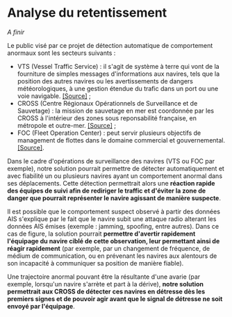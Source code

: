 # Analyse du retentissement
*A finir*

Le public visé par ce projet de détection automatique
de comportement anormaux sont les secteurs suivants :
- VTS (Vessel Traffic Service) : il s'agit de système à terre
qui vont de la fourniture de simples messages d'informations aux navires,
tels que la position des autres navires ou les avertissements
de dangers météorologiques, à une gestion étendue du trafic
dans un port ou une voie navigable.
[\[Source\]](https://www.imo.org/fr/ourwork/safety/pages/vesseltrafficservices.aspx) ;
- CROSS (Centre Régionaux Opérationnels de Surveillance et de Sauvetage) :
la mission de sauvetage en mer est coordonnée par les CROSS
à l'intérieur des zones sous reponsabilité française,
en métropole et outre-mer.
[\[Source\]](https://www.mer.gouv.fr/surveillance-et-sauvetage-en-mer) ;
- FOC (Fleet Operation Center) : peut servir plusieurs
objectifs de management de flottes dans le domaine commercial
et gouvernemental.
[\[Source\]](https://constanttech.com/implementing-a-fleet-operations-center/).

Dans le cadre d'opérations de surveillance des navires (VTS ou FOC par exemple),
notre solution pourrait permettre de détecter automatiquement et avec fiabilité
un ou plusieurs navires ayant un comportement anormal dans ses déplacements.
Cette détection permettrait alors une **réaction rapide des équipes de suivi afin
de rediriger le traffic et d'éviter la zone de danger que pourrait représenter
le navire agissant de manière suspecte**.

Il est possible que le comportement suspect observé à partir des données AIS
s'explique par le fait que le navire subit une attaque radio alterant les données AIS émises
(exemple : jamming, spoofing, entre autres).
Dans ce cas de figure, la solution pourrait **permettre d'avertir rapidement
l'équipage du navire ciblé de cette observation, leur permettant ainsi
de réagir rapidement** (par exemple, par un changement de fréquence,
de médium de communication, ou en prévenant les navires aux alentours
de son incapacité à communiquer sa position de manière fiable).

Une trajectoire anormal pouvant être la résultante d'une avarie
(par exemple, lorsqu'un navire s'arrète et part à la dérive),
**notre solution permettrait aux CROSS de détecter ces navires en détresse
dès les premiers signes et de pouvoir agir avant que le signal de détresse
ne soit envoyé par l'équipage**.
